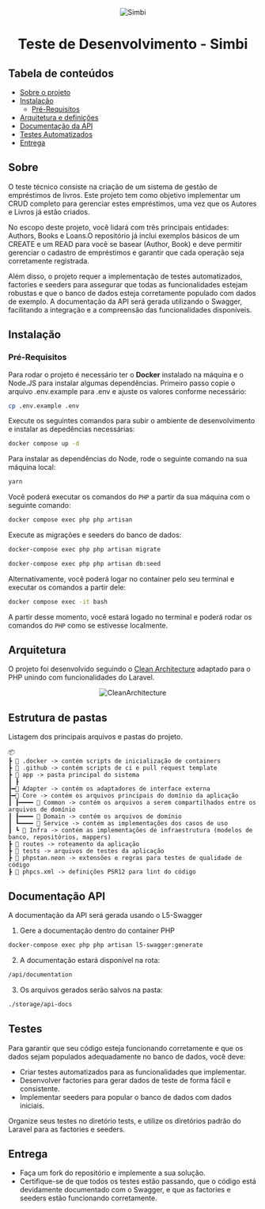 <center>

![Simbi]((https://github.com/user-attachments/assets/56910741-2499-4b62-96b4-a1e754195470))

# Teste de Desenvolvimento - Simbi

</center>

## Tabela de conteúdos

-   [Sobre o projeto](#sobre)
-   [Instalação](#instalação)
    -   [Pré-Requisitos](#pré-requisitos)
-   [Arquitetura e definições](#arquitetura)
-   [Documentação da API](#documentacao-api)
-   [Testes Automatizados](#testes)
-   [Entrega](#entrega)

## Sobre

O teste técnico consiste na criação de um sistema de gestão de empréstimos de livros. Este projeto tem como objetivo implementar um CRUD completo para gerenciar estes empréstimos, uma vez que os Autores e Livros já estão criados.

No escopo deste projeto, você lidará com três principais entidades: Authors, Books e Loans.O repositório já inclui exemplos básicos de um CREATE e um READ para você se basear (Author, Book) e deve permitir gerenciar o cadastro de empréstimos e garantir que cada operação seja corretamente registrada.

Além disso, o projeto requer a implementação de testes automatizados, factories e seeders para assegurar que todas as funcionalidades estejam robustas e que o banco de dados esteja corretamente populado com dados de exemplo. A documentação da API será gerada utilizando o Swagger, facilitando a integração e a compreensão das funcionalidades disponíveis.


## Instalação

### Pré-Requisitos

Para rodar o projeto é necessário ter o **Docker** instalado na máquina e o Node.JS para instalar algumas dependências. Primeiro passo copie o arquivo .env.example para .env e ajuste os valores conforme necessário:

```bash
cp .env.example .env
```

Execute os seguintes comandos para subir o ambiente de desenvolvimento e instalar as depedências necessárias:

```bash
docker compose up -d
```

Para instalar as dependências do Node, rode o seguinte comando na sua máquina local:

```bash
yarn
```

Você poderá executar os comandos do `PHP` a partir da sua máquina com o seguinte comando:

```bash
docker compose exec php php artisan
```

Execute as migrações e seeders do banco de dados:

```bash
docker-compose exec php php artisan migrate
```
```bash
docker-compose exec php php artisan db:seed
```

Alternativamente, você poderá logar no container pelo seu terminal e executar os comandos a partir dele:

```bash
docker compose exec -it bash
```

A partir desse momento, você estará logado no terminal e poderá rodar os comandos do `PHP` como se estivesse localmente.

## Arquitetura

O projeto foi desenvolvido seguindo o [Clean Architecture](https://blog.cleancoder.com/uncle-bob/2012/08/13/the-clean-architecture.html) adaptado para o PHP unindo com funcionalidades do Laravel.

<center>

![CleanArchitecture](https://blog.cleancoder.com/uncle-bob/images/2012-08-13-the-clean-architecture/CleanArchitecture.jpg)

</center>

## Estrutura de pastas

Listagem dos principais arquivos e pastas do projeto.

```
📦
┣ 📂 .docker -> contém scripts de inicialização de containers
┣ 📂 .github -> contém scripts de ci e pull request template
┣ 📂 app -> pasta principal do sistema
┃ ┠
┠━📂 Adapter -> contém os adaptadores de interface externa
┠━📂 Core -> contém os arquivos principais do domínio da aplicação
┃ ┠━━━━ 📂 Common -> contém os arquivos a serem compartilhados entre os arquivos de domínio
┃ ┠━━━━ 📂 Domain -> contém os arquivos de domínio
┃ ┗━━━━ 📂 Service -> contém as implementações dos casos de uso
┃ ┗ 📂 Infra -> contém as implementações de infraestrutura (modelos de banco, repositórios, mappers)
┣ 📂 routes -> roteamento da aplicação
┣ 📂 tests -> arquivos de testes da aplicação
┣ 📜 phpstan.neon -> extensões e regras para testes de qualidade de código
┣ 📜 phpcs.xml -> definições PSR12 para lint do código

```

## Documentação API

A documentação da API será gerada usando o L5-Swagger

1. Gere a documentação dentro do container PHP
```bash
docker-compose exec php php artisan l5-swagger:generate
```

2. A documentação estará disponível na rota:
```bash
/api/documentation
```

3. Os arquivos gerados serão salvos na pasta:
```bash
./storage/api-docs
```

## Testes

Para garantir que seu código esteja funcionando corretamente e que os dados sejam populados adequadamente no banco de dados, você deve:

- Criar testes automatizados para as funcionalidades que implementar.
- Desenvolver factories para gerar dados de teste de forma fácil e consistente.
- Implementar seeders para popular o banco de dados com dados iniciais.

Organize seus testes no diretório tests, e utilize os diretórios padrão do Laravel para as factories e seeders.

## Entrega

- Faça um fork do repositório e implemente a sua solução.
- Certifique-se de que todos os testes estão passando, que o código está devidamente documentado com o Swagger, e que as factories e seeders estão funcionando corretamente.
